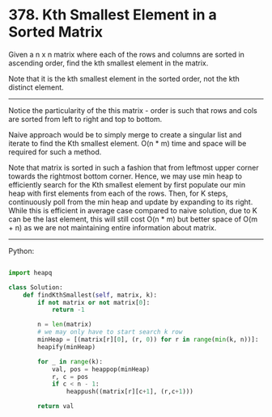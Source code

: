 # 378. Kth Smallest Element in a Sorted Matrix

Given a n x n matrix where each of the rows and columns are sorted in ascending
order, find the kth smallest element in the matrix.

Note that it is the kth smallest element in the sorted order, not the kth
distinct element.

---

Notice the particularity of the this matrix - order is such that rows and cols
are sorted from left to right and top to bottom.

Naive approach would be to simply merge to create a singular list and iterate
to find the Kth smallest element. O(n * m) time and space will be required for
such a method.

Note that matrix is sorted in such a fashion that from leftmost upper corner
towards the rightmost bottom corner. Hence, we may use min heap to efficiently
search for the Kth smallest element by first populate our min heap with first
elements from each of the rows. Then, for K steps, continuously poll from the
min heap and update by expanding to its right. While this is efficient in
average case compared to naive solution, due to K can be the last element, this
will still cost O(n * m) but better space of O(m + n) as we are not maintaining
entire information about matrix.

---

Python:

```python

import heapq

class Solution:
    def findKthSmallest(self, matrix, k):
        if not matrix or not matrix[0]:
            return -1

        n = len(matrix)
        # we may only have to start search k row
        minHeap = [(matrix[r][0], (r, 0)) for r in range(min(k, n))]:
        heapify(minHeap)

        for _ in range(k):
            val, pos = heappop(minHeap)
            r, c = pos
            if c < n - 1:
                heappush((matrix[r][c+1], (r,c+1)))

        return val
```
